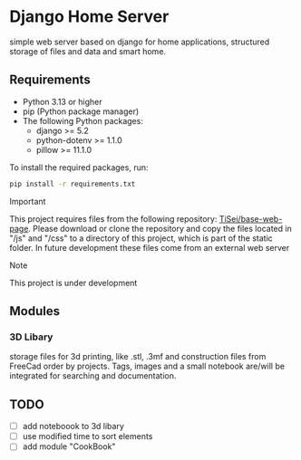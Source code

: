 # Django Home Server

simple web server based on django for home applications, structured storage of files and data and smart home.

## Requirements

- Python 3.13 or higher
- pip (Python package manager)
- The following Python packages:
  - django >= 5.2
  - python-dotenv >= 1.1.0
  - pillow >= 11.1.0

To install the required packages, run:

```bash
pip install -r requirements.txt
```

> [!IMPORTANT]
> This project requires files from the following repository:
> [TiSei/base-web-page](https://github.com/TiSei/base-web-page.git).
> Please download or clone the repository and copy the files located in "/js" and "/css" to a directory of this project, which is part of the static folder. In future development these files come from an external web server

> [!NOTE]
> This project is under development

## Modules

### 3D Libary

storage files for 3d printing, like .stl, .3mf and construction files from FreeCad order by projects. Tags, images and a small notebook are/will be integrated for searching and documentation.

## TODO

- [ ] add noteboook to 3d libary
- [ ] use modified time to sort elements
- [ ] add module "CookBook"
